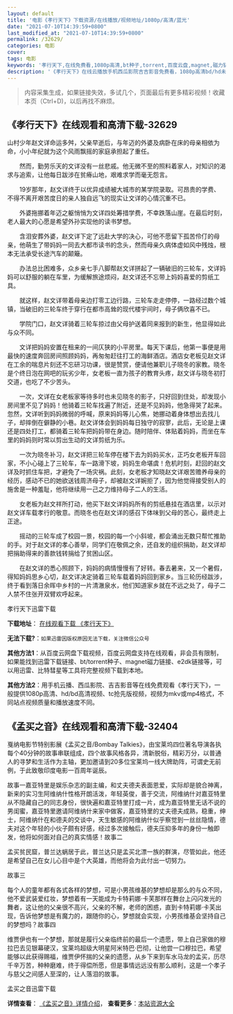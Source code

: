 ```yaml
---
layout: default
title: '电影《孝行天下》下载资源/在线播放/视频地址/1080p/高清/蓝光'
date: "2021-07-10T14:39:59+0800"
last_modified_at: "2021-07-10T14:39:59+0800"
permalink: /32629/
categories: 电影
cover:
tags: 电影
keywords: '孝行天下,在线免费看,1080p高清,bt种子,torrent,百度云盘,magnet,磁力链,迅雷下载资源'
description: '《孝行天下》在线云播放手机西瓜影院吉吉影音免费看，1080p高清bd/hd未删减完整版和tc抢先枪版，mkv/mp4格式，附带bt/torrent种子、magnet/磁力链、百度云盘、网盘资源迅雷下载链接'
---
```


>内容采集生成，如果链接失效，多试几个，页面最后有更多精彩视频！收藏本页（Ctrl+D)，以后再找不麻烦。


## 《孝行天下》在线观看和高清下载-32629

山村少年赵文详命运多舛，父亲早逝后，与年迈的外婆及病卧在床的母亲相依为命，小小年纪就为这个风雨飘摇的家庭承担起了重任。</p>　　然而，勤劳乐天的文详没有一丝悲戚。他无微不至的照料着家人，对知识的渴求与追索，让他每日跋涉在贫瘠山地，艰难求学而毫无怨言。</p>　　19岁那年，赵文详终于以优异成绩被大城市的某学院录取。可昂贵的学费、不得不离开艰苦度日的亲人独自远飞的现实让文详的心情沉重不已。</p>　　外婆拖挪着年迈之躯悄悄为文详四处筹措学费，不幸跌落山崖。在最后时刻，老人最大的心愿是希望外孙实现他的读书梦想。</p>　　含泪安葬外婆，赵文详下定了远赴大学的决心，可他不愿留下孤苦伶仃的母亲，他萌生了带妈妈一同去大都市读书的念头，然而母亲久病体虚如风中残烛，根本无法承受长途汽车的颠簸。</p>　　办法总比困难多，众乡亲七手八脚帮赵文详拼起了一辆破旧的三轮车，文详妈妈可以舒服的躺在车里，为缓解旅途烦闷，赵文详还不忘带上妈妈喜爱的剪纸工具。</p>　　就这样，赵文详带着母亲边打零工边行路，三轮车走走停停，一路经过数个城镇，当破旧的三轮车终于穿行在都市高耸的现代楼宇间时，母子俩欣喜不已。</p>　　学院门口，赵文详骑着三轮车掠过由父母护送着同来报到的新生，他显得如此与众不同。</p>　　文详把妈妈安置在租来的一间仄狭的小平房里。每天下课后，他第一事便是用最快的速度奔回房间照顾妈妈，再匆匆赶往打工的海鲜酒店。酒店女老板见赵文详在工余的喘息片刻还不忘研习功课，很是赞赏，便请他兼职儿子晓冬的家教。晓冬是个终日泡在网吧的玩劣少年，女老板一直为孩子的教育头疼，赵文详与晓冬初打交道，也吃了不少苦头。</p>　　一次，文详在女老板家等待多时也未见晓冬的影子，只好回到住处，却发现小房间里不见了妈妈！他骑着三轮车找遍了附近，还是不见妈妈，他急得哭了起来。忽然，文详听到妈妈微弱的呼喊，原来妈妈等儿心焦，她挪动着身体想出去找儿子，却摔倒在僻静的小巷。赵文详体会到妈妈每日独守的寂寥，此后，无论是上课还是四处打工，都骑着三轮车把妈妈带在身边。随时陪伴、体贴着妈妈，而坐在车里的妈妈则时常以剪出生动的文详剪纸为乐。</p>　　一次为晓冬补习，赵文详把三轮车停在楼下去为妈妈买水，正巧女老板开车回家，不小心碰上了三轮车，车一路滑下坡，妈妈生命堪虞！危机时刻，赶回的赵文详及时抓住车把，才避免了一场灾祸。此刻，女老板才知晓赵文详艰苦赡养母亲的经历，感动不已的她欲送钱周济母子，却被赵文详婉拒了，因为他觉得接受别人的施舍是一种羞耻，他将继续用一己之力维持母子二人的生活。</p>　　女老板为赵文祥所打动，他买下赵文详妈妈所有的剪纸悬挂在酒店里，以示对赵文详车载孝行的敬意。而晓冬也在赵文详的感召下体味到父母的苦心，最终走上正途。</p>　　摇动的三轮车成了校园一景，校园的每一个小斜坡，都会涌出无数只帮忙推助的手。对于赵文详的孝心善举，同学们在敬佩之余，还自发的组织捐助，赵文详却把捐助得来的善款钱转捐给了贫困山区。</p>　　在赵文详的悉心照顾下，妈妈的病情慢慢有了好转。春去暑来，又一个暑假，得知妈妈思乡心切，赵文详决定骑着三轮车载着妈妈回到家乡。当三轮历经跋涉，终于看到落日余晖中乡村的一片清澈泉水，他们知道家乡就在不远之处了，母子二人禁不住张开双臂欢呼起来。</p>


孝行天下迅雷下载

**下载地址**： [在线观看下载 《孝行天下》](https://www.993dy.com//vod-detail-id-16139.html) 


**无法下载?**：`如果迅雷因版权原因无法下载，关注微信公众号 `

**其他方法1**：从百度云网盘下载视频，百度云网盘支持在线观看，非会员有限制，如果能找到迅雷下载链接、bt/torrent种子、magnet磁力链接、e2dk链接等，可以用迅雷、比特彗星等工具将完整视频下载到本地。

**其他方法2**：用手机云播、西瓜影院、吉吉影音等在线免费观看《孝行天下》，一般提供1080p高清、hd/bd高清视频、tc抢先版视频，视频为mkv或mp4格式，不同站点视频质量和播放速度不同。


## 《孟买之音》在线观看和高清下载-32404

戛纳电影节特别影展《孟买之音/Bombay Talkies》，由宝莱坞四位著名导演各执每个40分钟的故事串联组成，四个故事风格各异，清新脱俗，精彩万分，以普通人的寻梦和生活作为主轴，更加邀请到20多位宝莱坞一线大牌助阵，可谓史无前例，于此致敬印度电影一百周年诞辰。</p>故事一嘉亚特里是娱乐杂志的副主编，和丈夫德夫表面恩爱，实际却是貌合神离，新来的实习生阿维纳什性格开朗活泼，年轻英俊，善于交流，阿维纳什对嘉亚特里从不隐藏自己的同志身份，很快遍和嘉亚特里打成一片，成为嘉亚特里无话不说的男闺蜜，嘉亚特里邀请阿维纳什来家中做客，嘉亚特里的丈夫德夫成熟，稳重，绅士，阿维纳什在和德夫的交谈中，天生敏感的阿维纳什似乎察觉到一丝丝隐情，德夫对这个年轻的小伙子颇有好感，经过多次接触后，德夫压抑多年的身份一触即发，他将如何面对自己的真实情感！故事二</p>孟买贫民窟，普兰达蜗居于此，普兰达只是孟买北漂一族的群演，尽管如此，他还是希望自己在女儿心目中是个大英雄，而他将会为此付出一切努力。</p>故事三</p>每个人的童年都有各式各样的梦想，可是小男孩维基的梦想却是那么的与众不同，他不爱武装爱红妆，梦想着有一天能成为卡特莉娜·卡芙那样在舞台上闪闪发光的舞者，这让他的父亲很不高兴，父亲的不解，老师的困惑，直到卡特莉娜·卡芙出现，告诉他梦想是有魔力的，跟随你的心，梦想就会实现，小男孩维基会坚持自己的梦想吗？故事四</p>维贾伊也有一个梦想，那就是履行父亲临终前的最后一个遗愿，带上自己家做的穆拉巴去见银幕硬汉，宝莱坞超级大明星阿米特巴&middot;巴彻，让他尝一口穆拉巴，希望能够以此获得赐福，维贾伊怀揣的父亲的遗愿，从乡下来到车水马龙的孟买，历尽千辛万苦，种种磨难，终于得偿所愿，但是事情远远没有那么顺利，这是一个孝子与慈父之间感人至深的，让人落泪的故事。</p>


孟买之音迅雷下载

**详情查看**： [《孟买之音》详情介绍](/movie/32404/)， **查看更多**：[本站资源大全](/movie/t/all/)

